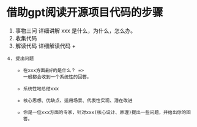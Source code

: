 # 借助gpt阅读开源项目代码的步骤

1. 事物三问
   详细讲解 xxx 是什么，为什么，怎么办。
2. 收集代码
3. 解读代码
   详细解读代码 + <code>
4. 提出问题
   - 在xxx方面`最好`的是什么？ => 一般都会收到一个系统性的回答。
   - 系统性地总结xxx
   - 核心思想、优缺点、适用场景、代表性实现、潜在改进
   - 你是一位xxx方面的专家，针对xxx(核心设计、原理)提出一些问题，并给出你的回答。
